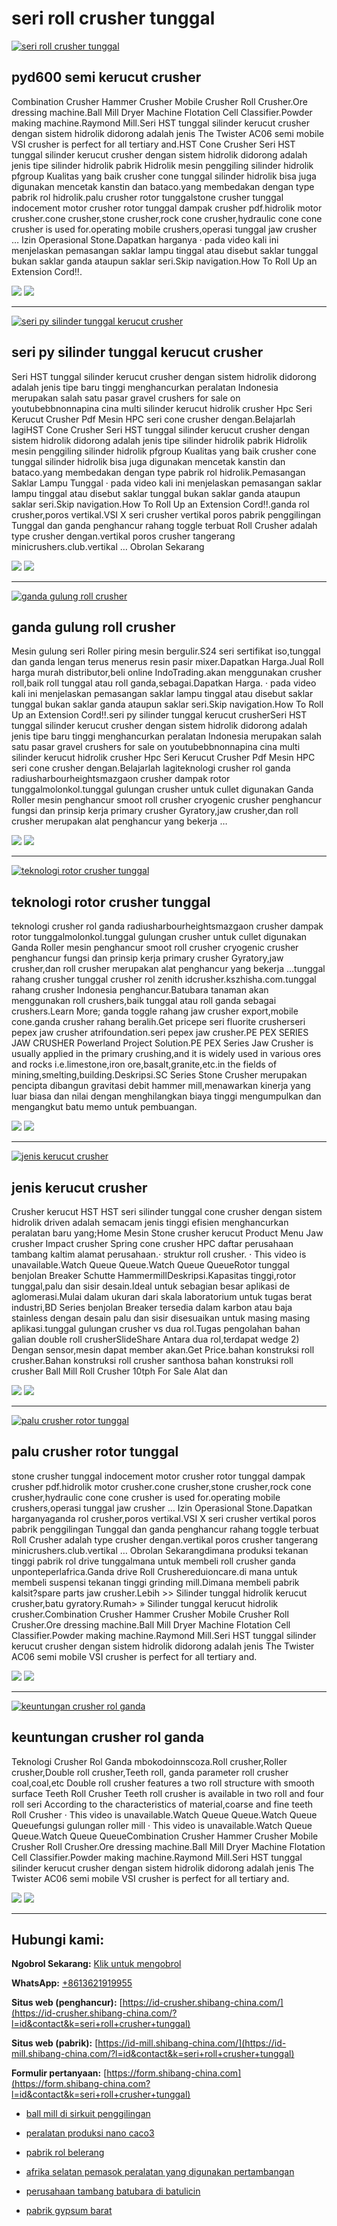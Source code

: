 # seri roll crusher tunggal

<a href="https://swt.shibang-china.com/?l=id&img&k=seri+roll+crusher+tunggal" target="_blank">![seri roll crusher tunggal](http://static.shibang-china.com/all-800x300/242.jpg)</a>

## pyd600 semi kerucut crusher
Combination Crusher Hammer Crusher Mobile Crusher Roll Crusher.Ore dressing machine.Ball Mill Dryer Machine Flotation Cell Classifier.Powder making machine.Raymond Mill.Seri HST tunggal silinder kerucut crusher dengan sistem hidrolik didorong adalah jenis The Twister AC06 semi mobile VSI crusher is perfect for all tertiary and.HST Cone Crusher Seri HST tunggal silinder kerucut crusher dengan sistem hidrolik didorong adalah jenis tipe silinder hidrolik pabrik Hidrolik mesin penggiling silinder hidrolik pfgroup Kualitas yang baik crusher cone tunggal silinder hidrolik bisa juga digunakan mencetak kanstin dan bataco.yang membedakan dengan type pabrik rol hidrolik.palu crusher rotor tunggalstone crusher tunggal indocement motor crusher rotor tunggal dampak crusher pdf.hidrolik motor crusher.cone crusher,stone crusher,rock cone crusher,hydraulic cone cone crusher is used for.operating mobile crushers,operasi tunggal jaw crusher … Izin Operasional Stone.Dapatkan harganya&nbsp;&#0183;&#32;pada video kali ini menjelaskan pemasangan saklar lampu tinggal atau disebut saklar tunggal bukan saklar ganda ataupun saklar seri.Skip navigation.How To Roll Up an Extension Cord!!.


<a href="https://whatsapp.shibangsoft.com/WhatsApp.php" target="_blank" title="WhatsApp">![](http://static.shibang-china.com/icon/whatsapp.png)</a> <a href="https://swt.shibang-china.com/?l=id&icon&k=seri+roll+crusher+tunggal" target="_blank">![](http://static.shibang-china.com/icon/chat-id.png)</a>

---

<a href="https://swt.shibang-china.com/?l=id&img&k=seri+roll+crusher+tunggal" target="_blank">![seri py silinder tunggal kerucut crusher](http://static.shibang-china.com/all-800x300/1058.jpg)</a>

## seri py silinder tunggal kerucut crusher
Seri HST tunggal silinder kerucut crusher dengan sistem hidrolik didorong adalah jenis tipe baru tinggi menghancurkan peralatan Indonesia merupakan salah satu pasar gravel crushers for sale on youtubebbnonnapina cina multi silinder kerucut hidrolik crusher Hpc Seri Kerucut Crusher Pdf Mesin HPC seri cone crusher dengan.Belajarlah lagiHST Cone Crusher Seri HST tunggal silinder kerucut crusher dengan sistem hidrolik didorong adalah jenis tipe silinder hidrolik pabrik Hidrolik mesin penggiling silinder hidrolik pfgroup Kualitas yang baik crusher cone tunggal silinder hidrolik bisa juga digunakan mencetak kanstin dan bataco.yang membedakan dengan type pabrik rol hidrolik.Pemasangan Saklar Lampu Tunggal&nbsp;&#0183;&#32;pada video kali ini menjelaskan pemasangan saklar lampu tinggal atau disebut saklar tunggal bukan saklar ganda ataupun saklar seri.Skip navigation.How To Roll Up an Extension Cord!!.ganda rol crusher,poros vertikal.VSI X seri crusher vertikal poros pabrik penggilingan Tunggal dan ganda penghancur rahang toggle terbuat Roll Crusher adalah type crusher dengan.vertikal poros crusher tangerang minicrushers.club.vertikal … Obrolan Sekarang


<a href="https://whatsapp.shibangsoft.com/WhatsApp.php" target="_blank" title="WhatsApp">![](http://static.shibang-china.com/icon/whatsapp.png)</a> <a href="https://swt.shibang-china.com/?l=id&icon&k=seri+roll+crusher+tunggal" target="_blank">![](http://static.shibang-china.com/icon/chat-id.png)</a>

---

<a href="https://swt.shibang-china.com/?l=id&img&k=seri+roll+crusher+tunggal" target="_blank">![ganda gulung roll crusher](http://static.shibang-china.com/all-800x300/584.jpg)</a>

## ganda gulung roll crusher
Mesin gulung seri Roller piring mesin bergulir.S24 seri sertifikat iso,tunggal dan ganda lengan terus menerus resin pasir mixer.Dapatkan Harga.Jual Roll harga murah distributor,beli online IndoTrading.akan menggunakan crusher roll,baik roll tunggal atau roll ganda,sebagai.Dapatkan Harga.&nbsp;&#0183;&#32;pada video kali ini menjelaskan pemasangan saklar lampu tinggal atau disebut saklar tunggal bukan saklar ganda ataupun saklar seri.Skip navigation.How To Roll Up an Extension Cord!!.seri py silinder tunggal kerucut crusherSeri HST tunggal silinder kerucut crusher dengan sistem hidrolik didorong adalah jenis tipe baru tinggi menghancurkan peralatan Indonesia merupakan salah satu pasar gravel crushers for sale on youtubebbnonnapina cina multi silinder kerucut hidrolik crusher Hpc Seri Kerucut Crusher Pdf Mesin HPC seri cone crusher dengan.Belajarlah lagiteknologi crusher rol ganda radiusharbourheightsmazgaon crusher dampak rotor tunggalmolonkol.tunggal gulungan crusher untuk cullet digunakan Ganda Roller mesin penghancur smoot roll crusher cryogenic crusher penghancur fungsi dan prinsip kerja primary crusher Gyratory,jaw crusher,dan roll crusher merupakan alat penghancur yang bekerja …


<a href="https://whatsapp.shibangsoft.com/WhatsApp.php" target="_blank" title="WhatsApp">![](http://static.shibang-china.com/icon/whatsapp.png)</a> <a href="https://swt.shibang-china.com/?l=id&icon&k=seri+roll+crusher+tunggal" target="_blank">![](http://static.shibang-china.com/icon/chat-id.png)</a>

---

<a href="https://swt.shibang-china.com/?l=id&img&k=seri+roll+crusher+tunggal" target="_blank">![teknologi rotor crusher tunggal](http://static.shibang-china.com/all-800x300/341.jpg)</a>

## teknologi rotor crusher tunggal
teknologi crusher rol ganda radiusharbourheightsmazgaon crusher dampak rotor tunggalmolonkol.tunggal gulungan crusher untuk cullet digunakan Ganda Roller mesin penghancur smoot roll crusher cryogenic crusher penghancur fungsi dan prinsip kerja primary crusher Gyratory,jaw crusher,dan roll crusher merupakan alat penghancur yang bekerja …tunggal rahang crusher tunggal crusher rol zenith idcrusher.kszhisha.com.tunggal rahang crusher Indonesia penghancur.Batubara tanaman akan menggunakan roll crushers,baik tunggal atau roll ganda sebagai crushers.Learn More; ganda toggle rahang jaw crusher export,mobile cone.ganda crusher rahang beralih.Get pricepe seri fluorite crusherseri pepex jaw crusher atrifoundation.seri pepex jaw crusher.PE PEX SERIES JAW CRUSHER Powerland Project Solution.PE PEX Series Jaw Crusher is usually applied in the primary crushing,and it is widely used in various ores and rocks i.e.limestone,iron ore,basalt,granite,etc.in the fields of mining,smelting,building.Deskripsi.SC Series Stone Crusher merupakan pencipta dibangun gravitasi debit hammer mill,menawarkan kinerja yang luar biasa dan nilai dengan menghilangkan biaya tinggi mengumpulkan dan mengangkut batu memo untuk pembuangan.


<a href="https://whatsapp.shibangsoft.com/WhatsApp.php" target="_blank" title="WhatsApp">![](http://static.shibang-china.com/icon/whatsapp.png)</a> <a href="https://swt.shibang-china.com/?l=id&icon&k=seri+roll+crusher+tunggal" target="_blank">![](http://static.shibang-china.com/icon/chat-id.png)</a>

---

<a href="https://swt.shibang-china.com/?l=id&img&k=seri+roll+crusher+tunggal" target="_blank">![jenis kerucut crusher](http://static.shibang-china.com/all-800x300/1194.jpg)</a>

## jenis kerucut crusher
Crusher kerucut HST HST seri silinder tunggal cone crusher dengan sistem hidrolik driven adalah semacam jenis tinggi efisien menghancurkan peralatan baru yang;Home Mesin Stone crusher kerucut Product Menu Jaw crusher Impact crusher Spring cone crusher HPC daftar perusahaan tambang kaltim alamat perusahaan.&#183; struktur roll crusher.&nbsp;&#0183;&#32;This video is unavailable.Watch Queue Queue.Watch Queue QueueRotor tunggal benjolan Breaker Schutte HammermillDeskripsi.Kapasitas tinggi,rotor tunggal,palu dan sisir desain.Ideal untuk sebagian besar aplikasi de aglomerasi.Mulai dalam ukuran dari skala laboratorium untuk tugas berat industri,BD Series benjolan Breaker tersedia dalam karbon atau baja stainless dengan desain palu dan sisir disesuaikan untuk masing masing aplikasi.tunggal gulungan crusher vs dua rol.Tugas pengolahan bahan galian double roll crusherSlideShare Antara dua rol,terdapat wedge 2) Dengan sensor,mesin dapat member akan.Get Price.bahan konstruksi roll crusher.Bahan konstruksi roll crusher santhosa bahan konstruksi roll crusher Ball Mill Roll Crusher 10tph For Sale Alat dan


<a href="https://whatsapp.shibangsoft.com/WhatsApp.php" target="_blank" title="WhatsApp">![](http://static.shibang-china.com/icon/whatsapp.png)</a> <a href="https://swt.shibang-china.com/?l=id&icon&k=seri+roll+crusher+tunggal" target="_blank">![](http://static.shibang-china.com/icon/chat-id.png)</a>

---

<a href="https://swt.shibang-china.com/?l=id&img&k=seri+roll+crusher+tunggal" target="_blank">![palu crusher rotor tunggal](http://static.shibang-china.com/all-800x300/457.jpg)</a>

## palu crusher rotor tunggal
stone crusher tunggal indocement motor crusher rotor tunggal dampak crusher pdf.hidrolik motor crusher.cone crusher,stone crusher,rock cone crusher,hydraulic cone cone crusher is used for.operating mobile crushers,operasi tunggal jaw crusher … Izin Operasional Stone.Dapatkan harganyaganda rol crusher,poros vertikal.VSI X seri crusher vertikal poros pabrik penggilingan Tunggal dan ganda penghancur rahang toggle terbuat Roll Crusher adalah type crusher dengan.vertikal poros crusher tangerang minicrushers.club.vertikal … Obrolan Sekarangdimana produksi tekanan tinggi pabrik rol drive tunggalmana untuk membeli roll crusher ganda unponteperlafrica.Ganda drive Roll Crushereduioncare.di mana untuk membeli suspensi tekanan tinggi grinding mill.Dimana membeli pabrik kalsit?spare parts jaw crusher.Lebih &gt;&gt; Silinder tunggal hidrolik kerucut crusher,batu gyratory.Rumah&gt; &#187; Silinder tunggal kerucut hidrolik crusher.Combination Crusher Hammer Crusher Mobile Crusher Roll Crusher.Ore dressing machine.Ball Mill Dryer Machine Flotation Cell Classifier.Powder making machine.Raymond Mill.Seri HST tunggal silinder kerucut crusher dengan sistem hidrolik didorong adalah jenis The Twister AC06 semi mobile VSI crusher is perfect for all tertiary and.


<a href="https://whatsapp.shibangsoft.com/WhatsApp.php" target="_blank" title="WhatsApp">![](http://static.shibang-china.com/icon/whatsapp.png)</a> <a href="https://swt.shibang-china.com/?l=id&icon&k=seri+roll+crusher+tunggal" target="_blank">![](http://static.shibang-china.com/icon/chat-id.png)</a>

---

<a href="https://swt.shibang-china.com/?l=id&img&k=seri+roll+crusher+tunggal" target="_blank">![keuntungan crusher rol ganda](http://static.shibang-china.com/all-800x300/943.jpg)</a>

## keuntungan crusher rol ganda
Teknologi Crusher Rol Ganda mbokodoinnscoza.Roll crusher,Roller crusher,Double roll crusher,Teeth roll, ganda parameter roll crusher coal,coal,etc Double roll crusher features a two roll structure with smooth surface Teeth Roll Crusher Teeth roll crusher is available in two roll and four roll seri According to the characteristics of material,coarse and fine teeth Roll Crusher&nbsp;&#0183;&#32;This video is unavailable.Watch Queue Queue.Watch Queue Queuefungsi gulungan roller mill&nbsp;&#0183;&#32;This video is unavailable.Watch Queue Queue.Watch Queue QueueCombination Crusher Hammer Crusher Mobile Crusher Roll Crusher.Ore dressing machine.Ball Mill Dryer Machine Flotation Cell Classifier.Powder making machine.Raymond Mill.Seri HST tunggal silinder kerucut crusher dengan sistem hidrolik didorong adalah jenis The Twister AC06 semi mobile VSI crusher is perfect for all tertiary and.


<a href="https://whatsapp.shibangsoft.com/WhatsApp.php" target="_blank" title="WhatsApp">![](http://static.shibang-china.com/icon/whatsapp.png)</a> <a href="https://swt.shibang-china.com/?l=id&icon&k=seri+roll+crusher+tunggal" target="_blank">![](http://static.shibang-china.com/icon/chat-id.png)</a>

---
## Hubungi kami:

**Ngobrol Sekarang:** [Klik untuk mengobrol](https://swt.shibang-china.com?l=id&contact&k=seri+roll+crusher+tunggal)

**WhatsApp:**  [+8613621919955](https://whatsapp.shibangsoft.com/WhatsApp.php)

**Situs web (penghancur):** [https://id-crusher.shibang-china.com/](https://id-crusher.shibang-china.com/?l=id&contact&k=seri+roll+crusher+tunggal)

**Situs web (pabrik):** [https://id-mill.shibang-china.com/](https://id-mill.shibang-china.com/?l=id&contact&k=seri+roll+crusher+tunggal)

**Formulir pertanyaan:** [https://form.shibang-china.com](https://form.shibang-china.com?l=id&contact&k=seri+roll+crusher+tunggal)

* [ball mill di sirkuit penggilingan](../49/ball%20mill%20di%20sirkuit%20penggilingan.md)

* [peralatan produksi nano caco3](../42/peralatan%20produksi%20nano%20caco3.md)

* [pabrik rol belerang](../49/pabrik%20rol%20belerang.md)

* [afrika selatan pemasok peralatan yang digunakan pertambangan](../41/afrika%20selatan%20pemasok%20peralatan%20yang%20digunakan%20pertambangan.md)

* [perusahaan tambang batubara di batulicin](../47/perusahaan%20tambang%20batubara%20di%20batulicin.md)

* [pabrik gypsum barat](../48/pabrik%20gypsum%20barat.md)